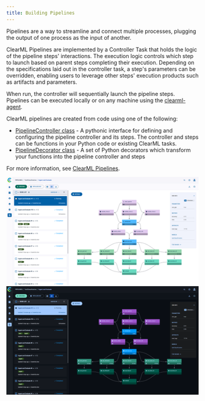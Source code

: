 ```yaml
---
title: Building Pipelines
---
```



Pipelines are a way to streamline and connect multiple processes, plugging the output of one process as the input of another.

ClearML Pipelines are implemented by a Controller Task that holds the logic of the pipeline steps' interactions. The 
execution logic controls which step to launch based on parent steps completing their execution. Depending on the 
specifications laid out in the controller task, a step's parameters can be overridden, enabling users to leverage other 
steps' execution products such as artifacts and parameters.

When run, the controller will sequentially launch the pipeline steps. Pipelines can be executed locally or 
on any machine using the [clearml-agent](../clearml_agent.md).

ClearML pipelines are created from code using one of the following:
* [PipelineController class](../pipelines/pipelines_sdk_tasks.md) - A pythonic interface for defining and configuring the 
  pipeline controller and its steps. The controller and steps can be functions in your Python code or existing ClearML tasks.
* [PipelineDecorator class](../pipelines/pipelines_sdk_function_decorators.md) - A set of Python decorators which transform 
  your functions into the pipeline controller and steps

For more information, see [ClearML Pipelines](../pipelines/pipelines.md).

![Pipeline DAG](../img/webapp_pipeline_DAG.png#light-mode-only)
![Pipeline DAG](../img/webapp_pipeline_DAG_dark.png#dark-mode-only)